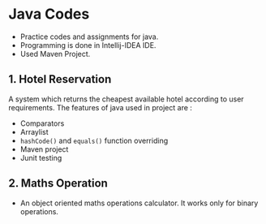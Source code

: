 # Java Codes
* Practice codes and assignments for java.
* Programming is done in Intellij-IDEA IDE.
* Used Maven Project.


## 1. Hotel Reservation
 A system which returns the cheapest available hotel according to user requirements.
 The features of java used in project are :
  * Comparators
  * Arraylist
  * `hashCode()` and `equals()` function overriding
  * Maven project
  * Junit testing
  
## 2. Maths Operation
  * An object oriented maths operations calculator. It works only for binary operations.
 
 
                        
                                                                                                
                                                                                  
                                                                               
                                                                               
                                                                               
                                                                               
                                                                               
                                                                               
